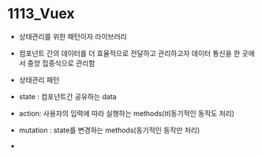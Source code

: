 # 1113_Vuex

- 상태관리를 위한 패턴이자 라이브러리
- 컴포넌트 간의 데이터를 더 효율적으로 전달하고 관리하고자 데이터 통신을 한 곳에서 중앙 집중식으로 관리함



- 상태관리 패턴
- state : 컴포넌트간 공유하는 data
- action: 사용자의 입력에 따라 실행하는 methods(비동기적인 동작도 처리)
- mutation : state를 변경하는 methods(동기적인 동작만 처리)
- 